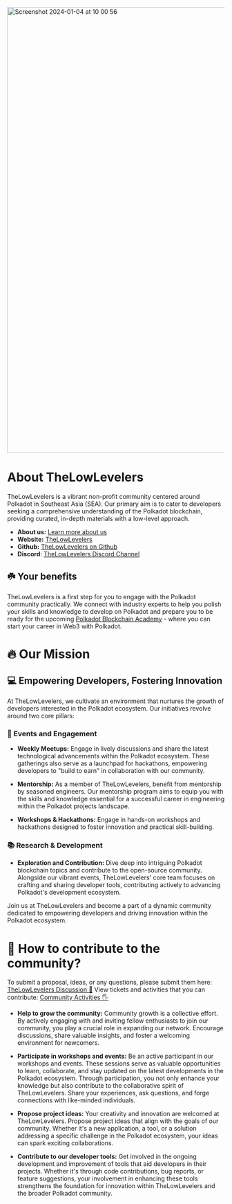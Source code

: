 <img width="1031" alt="Screenshot 2024-01-04 at 10 00 56" src="https://github.com/lowlevelers/.github/assets/56880684/c8f028e1-8453-433e-b827-1ce04204108c">

# About TheLowLevelers
TheLowLevelers is a vibrant non-profit community centered around Polkadot in Southeast Asia (SEA). Our primary aim is to cater to developers seeking a comprehensive understanding of the Polkadot blockchain, providing curated, in-depth materials with a low-level approach.

- **About us:** [Learn more about us](https://lowlevelers.com/about)
- **Website:** [TheLowLevelers](https://lowlevelers.com/polkadot)
- **Github:** [TheLowLevelers on Github](https://github.com/lowlevelers)
- **Discord**:  [TheLowLevelers Discord Channel](https://discord.gg/bcjMzxqtD7)

## ☘️ Your benefits
TheLowLevelers is a first step for you to engage with the Polkadot community practically. We connect with industry experts to help you polish your skills and knowledge to develop on Polkadot and prepare you to be ready for the upcoming [Polkadot Blockchain Academy](https://polkadot.network/development/blockchain-academy/) - where you can start your career in Web3 with Polkadot.

# 🔥 Our Mission
## 💻 Empowering Developers, Fostering Innovation

At TheLowLevelers, we cultivate an environment that nurtures the growth of developers interested in the Polkadot ecosystem. Our initiatives revolve around two core pillars:

### 🎉 Events and Engagement
- **Weekly Meetups:** Engage in lively discussions and share the latest technological advancements within the Polkadot ecosystem. These gatherings also serve as a launchpad for hackathons, empowering developers to "build to earn" in collaboration with our community.

- **Mentorship:** As a member of TheLowLevelers, benefit from mentorship by seasoned engineers. Our mentorship program aims to equip you with the skills and knowledge essential for a successful career in engineering within the Polkadot projects landscape.

- **Workshops & Hackathons:** Engage in hands-on workshops and hackathons designed to foster innovation and practical skill-building.

### 📚 Research & Development
- **Exploration and Contribution:** Dive deep into intriguing Polkadot blockchain topics and contribute to the open-source community. Alongside our vibrant events, TheLowLevelers' core team focuses on crafting and sharing developer tools, contributing actively to advancing Polkadot's development ecosystem.

Join us at TheLowLevelers and become a part of a dynamic community dedicated to empowering developers and driving innovation within the Polkadot ecosystem.

# 🙌 How to contribute to the community?
To submit a proposal, ideas, or any questions, please submit them here: [TheLowLevelers Discussion 💬](https://github.com/orgs/lowlevelers/discussions)
View tickets and activities that you can contribute: [Community Activities 🖐️](https://github.com/orgs/lowlevelers/discussions/categories/activities)

- **Help to grow the community:** Community growth is a collective effort. By actively engaging with and inviting fellow enthusiasts to join our community, you play a crucial role in expanding our network. Encourage discussions, share valuable insights, and foster a welcoming environment for newcomers. 

- **Participate in workshops and events:** Be an active participant in our workshops and events. These sessions serve as valuable opportunities to learn, collaborate, and stay updated on the latest developments in the Polkadot ecosystem. Through participation, you not only enhance your knowledge but also contribute to the collaborative spirit of TheLowLevelers. Share your experiences, ask questions, and forge connections with like-minded individuals.

- **Propose project ideas:** Your creativity and innovation are welcomed at TheLowLevelers. Propose project ideas that align with the goals of our community. Whether it's a new application, a tool, or a solution addressing a specific challenge in the Polkadot ecosystem, your ideas can spark exciting collaborations.

- **Contribute to our developer tools:** Get involved in the ongoing development and improvement of tools that aid developers in their projects. Whether it's through code contributions, bug reports, or feature suggestions, your involvement in enhancing these tools strengthens the foundation for innovation within TheLowLevelers and the broader Polkadot community.
